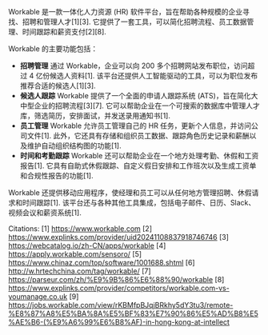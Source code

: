Workable 是一款一体化人力资源 (HR) 软件平台，旨在帮助各种规模的企业寻找、招聘和管理人才[1][3]. 它提供了一套工具，可以简化招聘流程、员工数据管理、时间跟踪和薪资支付[2][8].

Workable 的主要功能包括：
* **招聘管理**  通过 Workable，企业可以向 200 多个招聘网站发布职位，访问超过 4 亿份候选人资料[1]. 该平台还提供人工智能驱动的工具，可以为职位发布推荐合适的候选人[1][3].
* **候选人跟踪**  Workable 提供了一个全面的申请人跟踪系统 (ATS)，旨在简化大中型企业的招聘流程[3][7]. 它可以帮助企业在一个可搜索的数据库中管理人才库，筛选简历，安排面试，并发送录用通知书[1].
* **员工管理**  Workable 允许员工管理自己的 HR 任务，更新个人信息，并访问公司文件[1]. 此外，它还具有存储和组织员工数据、跟踪角色历史记录和薪酬以及维护自动组织结构图的功能[1].
* **时间和考勤跟踪**  Workable 还可以帮助企业在一个地方处理考勤、休假和工资报告[1]. 它具有自助式休假跟踪、自定义假日安排和工作班次以及生成工资单和合规性报告的功能[1].

Workable 还提供移动应用程序，使经理和员工可以从任何地方管理招聘、休假请求和时间跟踪[1]. 该平台还与各种其他工具集成，包括电子邮件、日历、Slack、视频会议和薪资系统[1].

Citations:
[1] https://www.workable.com
[2] https://www.explinks.com/provider/uid20241108837918746746
[3] https://webcatalog.io/zh-CN/apps/workable
[4] https://apply.workable.com/sensoro/
[5] https://www.chinaz.com/top/software/1001688.shtml
[6] http://w.hrtechchina.com/tag/workable/
[7] https://parseur.com/zh/%E9%9B%86%E6%88%90/workable
[8] https://www.explinks.com/provider/competitors/workable.com-vs-youmanage.co.uk
[9] https://jobs.workable.com/view/rKBMfpBJqjBRkhy5dY3tu3/remote-%E8%87%A8%E5%BA%8A%E5%BF%83%E7%90%86%E5%AD%B8%E5%AE%B6-(%E9%A6%99%E6%B8%AF)-in-hong-kong-at-intellect

